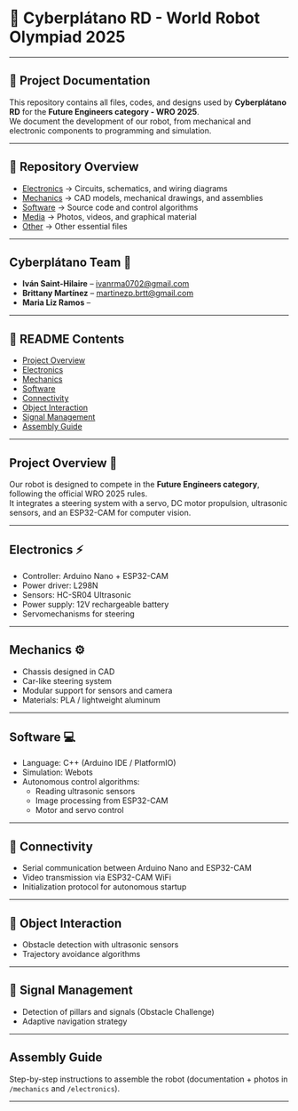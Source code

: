 # 🤖 Cyberplátano RD - World Robot Olympiad 2025
---

## 📖 Project Documentation
This repository contains all files, codes, and designs used by **Cyberplátano RD** for the **Future Engineers category - WRO 2025**.  
We document the development of our robot, from mechanical and electronic components to programming and simulation.

---

## 📂 Repository Overview
- [ Electronics](/Electronics) → Circuits, schematics, and wiring diagrams  
- [ Mechanics](/Mechanics) → CAD models, mechanical drawings, and assemblies  
- [ Software](/Software) → Source code and control algorithms
- [ Media](/Media) → Photos, videos, and graphical material
- [ Other](/Other) → Other essential files
---

##  Cyberplátano Team 👥
- **Iván Saint-Hilaire** – ivanrma0702@gmail.com
- **Brittany Martínez** – martinezp.brtt@gmail.com
- **Maria Liz Ramos** – 

---

## 📑 README Contents
- [Project Overview](#-project-overview)  
- [Electronics](#-electronics-)  
- [Mechanics](#-mechanics-)  
- [Software](#-software-)  
- [Connectivity](#-connectivity-)  
- [Object Interaction](#-object-interaction-)  
- [Signal Management](#-signal-management-)  
- [Assembly Guide](#-assembly-guide-)  

---

##  Project Overview 🔧
Our robot is designed to compete in the **Future Engineers category**, following the official WRO 2025 rules.  
It integrates a steering system with a servo, DC motor propulsion, ultrasonic sensors, and an ESP32-CAM for computer vision.

---

##  Electronics ⚡
- Controller: Arduino Nano + ESP32-CAM  
- Power driver: L298N  
- Sensors: HC-SR04 Ultrasonic  
- Power supply: 12V rechargeable battery  
- Servomechanisms for steering  

---

##  Mechanics ⚙️
- Chassis designed in CAD  
- Car-like steering system  
- Modular support for sensors and camera  
- Materials: PLA / lightweight aluminum  

---

##  Software 💻
- Language: C++ (Arduino IDE / PlatformIO)  
- Simulation: Webots  
- Autonomous control algorithms:  
  - Reading ultrasonic sensors  
  - Image processing from ESP32-CAM  
  - Motor and servo control  

---

## 🛜 Connectivity 
- Serial communication between Arduino Nano and ESP32-CAM  
- Video transmission via ESP32-CAM WiFi  
- Initialization protocol for autonomous startup  

---

## 🎯 Object Interaction
- Obstacle detection with ultrasonic sensors  
- Trajectory avoidance algorithms  

---

## 🚦 Signal Management
- Detection of pillars and signals (Obstacle Challenge)  
- Adaptive navigation strategy  

---

##  Assembly Guide 
Step-by-step instructions to assemble the robot (documentation + photos in `/mechanics` and `/electronics`).  

---
